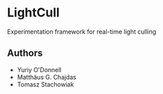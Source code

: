 # LightCull

Experimentation framework for real-time light culling

## Authors

 * Yuriy O'Donnell
 * Matthäus G. Chajdas
 * Tomasz Stachowiak
